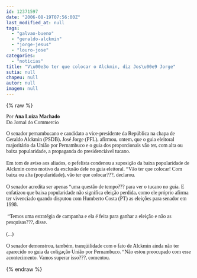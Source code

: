 ```yaml
---
id: 12371597
date: "2006-08-19T07:56:00Z"
last_modified_at: null
tags:
  - "galvao-bueno"
  - "geraldo-alckmin"
  - "jorge-jesus"
  - "louro-jose"
categories:
  - "noticias"
title: "V\u00e3o ter que colocar o Alckmin, diz Jos\u00e9 Jorge"
sutia: null
chapeu: null
autor: null
imagem: null
---
```

{% raw %}
<p><P><FONT face=Verdana>Por <STRONG>Ana Luiza Machado</STRONG><BR>Do Jornal do Commercio</FONT></P></p>
<p><P><FONT face=Verdana>O senador pernambucano e candidato a vice-presidente da República na chapa de Geraldo Alckmin (PSDB), José Jorge (PFL), afirmou, ontem, que o guia eleitoral majoritário da União por Pernambuco e o guia dos proporcionais vão ter, com alta ou baixa popularidade, a propaganda do presidenciável tucano.<BR><BR>Em tom de aviso aos aliados, o pefelista condenou a suposição da baixa popularidade de Alckmin como motivo da exclusão dele no guia eleitoral. “Vão ter que colocar! Com baixa ou alta (popularidade), vão ter que colocar???, declarou.<BR><BR>O senador acredita ser apenas “uma questão de tempo??? para ver o tucano no guia. E enfatizou que baixa popularidade não significa eleição perdida, como ele próprio afirma ter vivenciado quando disputou com Humberto Costa (PT) as eleições para senador em 1998.<BR><BR>&nbsp;“Temos uma estratégia de campanha e ela é feita para ganhar a eleição e não as pesquisas???, disse.<BR><BR>(...)<BR><BR>O senador demonstrou, também, tranqüilidade com o fato de Alckmin ainda não ter aparecido no guia da coligação União por Pernambuco. “Não estou preocupado com esse acontecimento. Vamos superar isso???, comentou.</FONT></P> </p>
{% endraw %}
